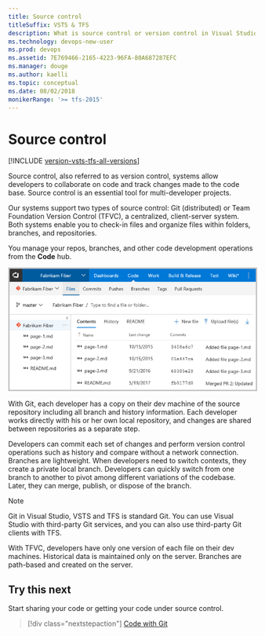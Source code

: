 ```yaml
---
title: Source control 
titleSuffix: VSTS & TFS 
description: What is source control or version control in Visual Studio Team Services & Team Foundation Server  
ms.technology: devops-new-user 
ms.prod: devops
ms.assetid: 7E769466-2165-4223-96FA-80A687287EFC
ms.manager: douge
ms.author: kaelli
ms.topic: conceptual
ms.date: 08/02/2018
monikerRange: '>= tfs-2015'
---
```


# Source control

[!INCLUDE [version-vsts-tfs-all-versions](../_shared/version-vsts-tfs-all-versions.md)]

Source control, also referred to as version control, systems allow developers to collaborate on code and track changes made to the code base. Source control is an essential tool for multi-developer projects.  

Our systems support two types of source control: Git (distributed) or Team Foundation Version Control (TFVC), a centralized, client-server system. Both systems enable you to check-in files and organize files within folders, branches, and repositories. 

You manage your repos, branches, and other code development operations from the **Code** hub.   


<img src="_img/services/code-git-hub.png" alt="Code hub, Git, files page" style="border: 2px solid #C3C3C3;" />


With Git, each developer has a copy on their dev machine of the source repository including all branch and history information. Each developer works directly with his or her own local repository, and changes are shared between repositories as a separate step.

Developers can commit each set of changes and perform version control operations such as history and compare without a network connection. Branches are lightweight. When developers need to switch contexts, they create a private local branch. Developers can quickly switch from one branch to another to pivot among different variations of the codebase. Later, they can merge, publish, or dispose of the branch.

>[!NOTE]
>Git in Visual Studio, VSTS and TFS is standard Git. You can use Visual Studio with third-party Git services, and you can also use third-party Git clients with TFS.

With TFVC, developers have only one version of each file on their dev machines. Historical data is maintained only on the server. Branches are path-based and created on the server. 

 
## Try this next  

Start sharing your code or getting your code under source control.  

> [!div class="nextstepaction"]
> [Code with Git](code-with-git.md)
